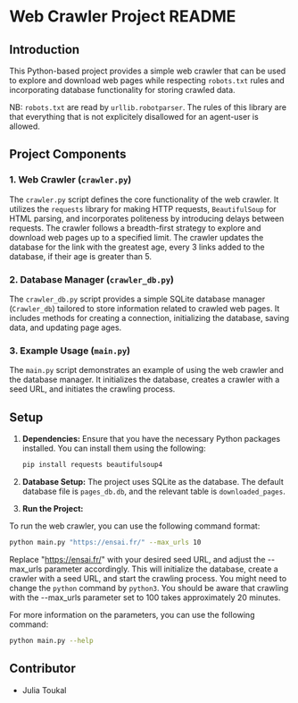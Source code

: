 # Web Crawler Project README

## Introduction

This Python-based project provides a simple web crawler that can be used to explore and download web pages while respecting `robots.txt` rules and incorporating database functionality for storing crawled data.

NB: `robots.txt` are read by `urllib.robotparser`. The rules of this library are that everything that is not explicitely disallowed for an agent-user is allowed.

## Project Components

### 1. Web Crawler (`crawler.py`)

The `crawler.py` script defines the core functionality of the web crawler. It utilizes the `requests` library for making HTTP requests, `BeautifulSoup` for HTML parsing, and incorporates politeness by introducing delays between requests. The crawler follows a breadth-first strategy to explore and download web pages up to a specified limit.
The crawler updates the database for the link with the greatest age, every 3 links added to the database, if their age is greater than 5.

### 2. Database Manager (`crawler_db.py`)

The `crawler_db.py` script provides a simple SQLite database manager (`Crawler_db`) tailored to store information related to crawled web pages. It includes methods for creating a connection, initializing the database, saving data, and updating page ages.

### 3. Example Usage (`main.py`)

The `main.py` script demonstrates an example of using the web crawler and the database manager. It initializes the database, creates a crawler with a seed URL, and initiates the crawling process.

## Setup

1. **Dependencies:** Ensure that you have the necessary Python packages installed. You can install them using the following:

   ```bash
   pip install requests beautifulsoup4
   ```

2. **Database Setup:** The project uses SQLite as the database. The default database file is `pages_db.db`, and the relevant table is `downloaded_pages`.

3. **Run the Project:**

To run the web crawler, you can use the following command format:

```bash
python main.py "https://ensai.fr/" --max_urls 10
```

Replace "https://ensai.fr/" with your desired seed URL, and adjust the --max_urls parameter accordingly. This will initialize the database, create a crawler with a seed URL, and start the crawling process.
You might need to change the `python` command by `python3`.
You should be aware that crawling with the --max_urls parameter set to 100 takes approximately 20 minutes.

For more information on the parameters, you can use the following command:

```bash
python main.py --help
```

## Contributor

- Julia Toukal
